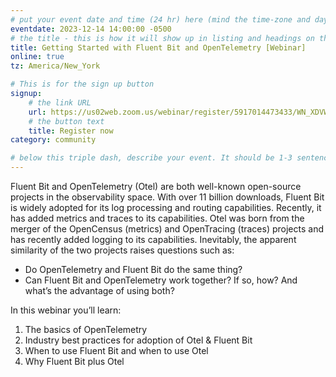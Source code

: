 ```yaml
---
# put your event date and time (24 hr) here (mind the time-zone and daylight saving time!):
eventdate: 2023-12-14 14:00:00 -0500
# the title - this is how it will show up in listing and headings on the site:
title: Getting Started with Fluent Bit and OpenTelemetry [Webinar]
online: true
tz: America/New_York

# This is for the sign up button
signup:
    # the link URL
    url: https://us02web.zoom.us/webinar/register/5917014473433/WN_XDVWiFyYS5um9pWeoDOFVg
    # the button text
    title: Register now
category: community

# below this triple dash, describe your event. It should be 1-3 sentences
---
```


Fluent Bit and OpenTelemetry (Otel) are both well-known open-source projects in the 
observability space. With over 11 billion downloads, Fluent Bit is widely adopted for 
its log processing and routing capabilities. Recently, it has added metrics and traces 
to its capabilities. Otel was born from the merger of the OpenCensus (metrics) and 
OpenTracing (traces) projects and has recently added logging to its capabilities. 
Inevitably, the apparent similarity of the two projects raises questions such as:

* Do OpenTelemetry and Fluent Bit do the same thing?
* Can Fluent Bit and OpenTelemetry work together? If so, how? And what’s the advantage of using both?

In this webinar you’ll learn: 

1. The basics of OpenTelemetry
2. Industry best practices for adoption of Otel & Fluent Bit
3. When to use Fluent Bit and when to use Otel
4. Why Fluent Bit plus Otel

